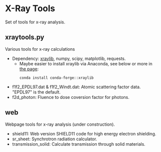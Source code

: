 # X-Ray Tools
Set of tools for x-ray analysis.

## xraytools.py
Various tools for x-ray calculations
* Dependency: [xraylib](https://github.com/tschoonj/xraylib), numpy, scipy, matplotlib, requests.
    * Maybe easier to install xraylib via Anaconda, see below or more in [the page](https://anaconda.org/conda-forge/xraylib):
      ```
      conda install conda-forge::xraylib
      ```
* f1f2_EPDL97.dat & f1f2_Windt.dat: Atomic scattering factor data. "EPDL97" is the default.
* f2d_photon: Fluence to dose coversion factor for photons.

## web
Webpage tools for x-ray analysis (under construction).
* shield11: Web version SHIELD11 code for high energy electron shielding.
* sr_sheet: Synchrotron radiation calculator.
* transmission_solid: Calculate transmission through solid materials.
